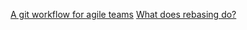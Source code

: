 [A git workflow for agile teams](http://reinh.com/blog/2009/03/02/a-git-workflow-for-agile-teams.html)
[What does rebasing do?](http://infinitemonkeys.influitive.com/a-simple-explanation-for-git-rebase/)
